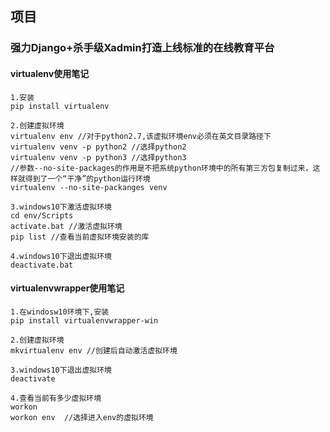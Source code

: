 ## 项目
### 强力Django+杀手级Xadmin打造上线标准的在线教育平台

#### virtualenv使用笔记
```
1.安装
pip install virtualenv

2.创建虚拟环境
virtualenv env //对于python2.7,该虚拟环境env必须在英文目录路径下
virtualenv venv -p python2 //选择python2
virtualenv venv -p python3 //选择python3
//参数--no-site-packages的作用是不把系统python环境中的所有第三方包复制过来，这样就得到了一个“干净”的python运行环境
virtualenv --no-site-packanges venv

3.windows10下激活虚拟环境
cd env/Scripts
activate.bat //激活虚拟环境
pip list //查看当前虚拟环境安装的库

4.windows10下退出虚拟环境
deactivate.bat
```

#### virtualenvwrapper使用笔记
```
1.在windosw10环境下,安装
pip install virtualenvwrapper-win

2.创建虚拟环境
mkvirtualenv env //创建后自动激活虚拟环境

3.windows10下退出虚拟环境
deactivate

4.查看当前有多少虚拟环境
workon
workon env  //选择进入env的虚拟环境
```